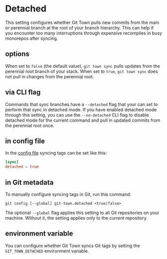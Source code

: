 # Detached

This setting configures whether Git Town pulls new commits from the main or
perennial branch at the root of your branch hierarchy. This can help if you
encounter too many interruptions through expensive recompiles in busy monorepos
after syncing.

## options

When set to `false` (the default value), `git town sync` pulls updates from the
perennial root branch of your stack. When set to `true`, `git town sync` does
not pull in changes from the perennial root.

## via CLI flag

Commands that sync branches have a `--detached` flag that your can set to
perform that sync in detached mode. If you have enabled detached mode through
this setting, you can use the `--no-detached` CLI flag to disable detached mode
for the current command and pull in updated commits from the perennial root
once.

## in config file

In the [config file](../configuration-file.md) syncing tags can be set like
this:

```toml
[sync]
detached = true
```

## in Git metadata

To manually configure syncing tags in Git, run this command:

```wrap
git config [--global] git-town.detached <true|false>
```

The optional `--global` flag applies this setting to all Git repositories on
your machine. Without it, the setting applies only to the current repository.

## environment variable

You can configure whether Git Town syncs Git tags by setting the
`GIT_TOWN_DETACHED` environment variable.
